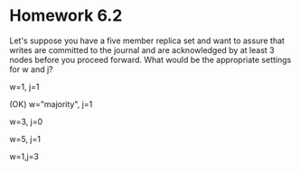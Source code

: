 # Homework 6.2

Let's suppose you have a five member replica set and want to assure that writes are committed to the journal and are acknowledged by at least 3 nodes before you proceed forward. What would be the appropriate settings for w and j?


w=1, j=1

(OK) w="majority", j=1

w=3, j=0

w=5, j=1

w=1,j=3
